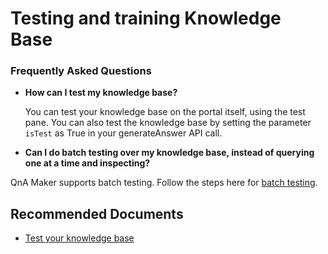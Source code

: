 <properties
  pagetitle="Testing and training Knowledge Base"
  service="microsoft.cognitiveservices"
  resource="accounts"
  ms.author="nerajput"
  selfhelptype="Generic"
  supporttopicids="32689798"
  productpesids="16919"
  cloudenvironments="public, fairfax, mooncake, blackforest, ussec, usnat"
  articleid="31023c21-c96b-450b-9120-36d60ef8a7ca"
  ownershipid="AzureCogSvc_CognitiveServices" />
# Testing and training Knowledge Base


### **Frequently Asked Questions**

* **How can I test my knowledge base?**

  You can test your knowledge base on the portal itself, using the test pane. You can also test the knowledge base by setting the parameter `isTest` as True in your generateAnswer API call. 

* **Can I do batch testing over my knowledge base, instead of querying one at a time and inspecting?**

QnA Maker supports batch testing. Follow the steps here for [batch testing](https://docs.microsoft.com/azure/cognitive-services/qnamaker/how-to/test-knowledge-base?tabs=v1#batch-test-with-tool).
 
## **Recommended Documents**

* [Test your knowledge base](https://docs.microsoft.com/azure/cognitive-services/qnamaker/how-to/test-knowledge-base)
